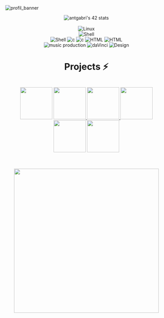 
![profil_banner](https://github.com/user-attachments/assets/9005358a-c239-4770-aeb7-43339353395c)

<div align="center" style="display: place-content: center;">
 <img src="https://badge.mediaplus.ma/honeytones/antgabri?1337Badge=off&UM6P=off" alt="antgabri's 42 stats" /><br><br>
         <img src="https://ziadoua.github.io/m3-Markdown-Badges/badges/Linux/linux3.svg" alt="Linux" /><br>
         <img src="https://ziadoua.github.io/m3-Markdown-Badges/badges/VisualStudioCode/visualstudiocode2.svg" alt="Shell" /><br>
         <img src="https://ziadoua.github.io/m3-Markdown-Badges/badges/Shell/shell3.svg" alt="Shell" />
        <img src="https://ziadoua.github.io/m3-Markdown-Badges/badges/C/c3.svg" alt="c" />
        <img src="https://ziadoua.github.io/m3-Markdown-Badges/badges/C++/c++3.svg" alt="c" />
         <img src="https://ziadoua.github.io/m3-Markdown-Badges/badges/HTML/html3.svg" alt="HTML" />
         <img src="https://ziadoua.github.io/m3-Markdown-Badges/badges/CSS/css1.svg" alt="HTML" />
   <br>
         <img src="https://ziadoua.github.io/m3-Markdown-Badges/badges/Ableton/ableton1.svg" alt="music production" />
         <img src="https://ziadoua.github.io/m3-Markdown-Badges/badges/DaVinciResolve/davinciresolve1.svg" alt="daVinci" />
         <img src="https://ziadoua.github.io/m3-Markdown-Badges/badges/Figma/figma3.svg" alt="Design" /><br> 
    <h1>  Projects ⚡ </h1>
  <br>
 <a
  href="https://github.com/monsieurCanard/C-functions-library">
  <img src="https://github.com/user-attachments/assets/399dbfe4-79eb-45b5-9bca-71eac925aed7" length="100" width="100"></a>
   <a 
    href="https://github.com/monsieurCanard/Fract-ol">
    <img src="https://github.com/user-attachments/assets/bb871ba4-da82-4d27-8318-c7acd4e10584" length="100" width="100"> </a>
 <a
  href="https://github.com/monsieurCanard/Push_swap">
  <img src="https://github.com/user-attachments/assets/7cd7c765-290f-4e19-b08e-f724fb5da428" length="100" width="100"> </a>
 <a
  href="https://github.com/Luma-3/Minishell">
  <img src="https://github.com/user-attachments/assets/225e8037-dc29-4670-b6e4-c201db873469" length="100" width="100"> </a>
 <a
  href="https://github.com/monsieurCanard/Cub3d">
  <img src="https://github.com/user-attachments/assets/bb470ea2-255a-4e4a-a2bd-1bc4f9985073" length="100" width="100"></a>
 <a
  href="https://github.com/monsieurCanard/CPP_modules">
  <img src="https://github.com/user-attachments/assets/52feec0b-882d-4147-be35-05b36b20b60a" length="100" width="100"></a>

<br><br>
    <img src="https://github-readme-stats.vercel.app/api?username=monsieurCanard&show_icons=true&theme=calm_pink&?count_private=true&include_all_commits=true" length="150" width="450"> 
<!--     <img src="github-readme-streak-stats.herokuapp.com/?user=monsieurCanard&theme=tokyonight" length="150" width="450"> -->
</div>

